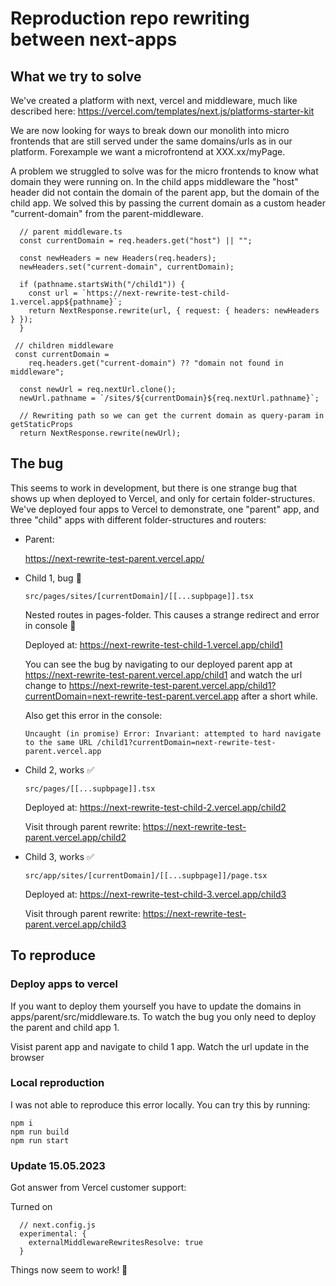 # Reproduction repo rewriting between next-apps
## What we try to solve
We've created a platform with next, vercel and middleware, much like described here: https://vercel.com/templates/next.js/platforms-starter-kit

We are now looking for ways to break down our monolith into micro frontends that are still served under the same domains/urls as in our platform. Forexample we want a microfrontend at XXX.xx/myPage.

A problem we struggled to solve was for the micro frontends to know what domain they were running on. In the child apps middleware the "host" header did not contain the domain of the parent app, but the domain of the child app. We solved this by passing the current domain as a custom header "current-domain" from the parent-middleware. 

```
  // parent middleware.ts
  const currentDomain = req.headers.get("host") || "";

  const newHeaders = new Headers(req.headers);
  newHeaders.set("current-domain", currentDomain);

  if (pathname.startsWith("/child1")) {
    const url = `https://next-rewrite-test-child-1.vercel.app${pathname}`;
    return NextResponse.rewrite(url, { request: { headers: newHeaders } });
  }
```

```
 // children middleware
 const currentDomain =
    req.headers.get("current-domain") ?? "domain not found in middleware";

  const newUrl = req.nextUrl.clone();
  newUrl.pathname = `/sites/${currentDomain}${req.nextUrl.pathname}`;

  // Rewriting path so we can get the current domain as query-param in getStaticProps
  return NextResponse.rewrite(newUrl);
```

## The bug
This seems to work in development, but there is one strange bug that shows up when deployed to Vercel, and only for certain folder-structures. We've deployed four apps to Vercel to demonstrate, one "parent" app, and three "child" apps with different folder-structures and routers:

- Parent: 
  
  https://next-rewrite-test-parent.vercel.app/
- Child 1, bug 🐛
  
  `src/pages/sites/[currentDomain]/[[...supbpage]].tsx`
  
  Nested routes in pages-folder. This causes a strange redirect and error in console 🐛

  Deployed at: https://next-rewrite-test-child-1.vercel.app/child1
  
  You can see the bug by navigating to our deployed parent app at https://next-rewrite-test-parent.vercel.app/child1 and watch the url change to https://next-rewrite-test-parent.vercel.app/child1?currentDomain=next-rewrite-test-parent.vercel.app after a short while.
  
  Also get this error in the console:
  ```
  Uncaught (in promise) Error: Invariant: attempted to hard navigate to the same URL /child1?currentDomain=next-rewrite-test-parent.vercel.app
  ```

- Child 2, works ✅
  
  `src/pages/[[...supbpage]].tsx`

  Deployed at: https://next-rewrite-test-child-2.vercel.app/child2
  
  Visit through parent rewrite: https://next-rewrite-test-parent.vercel.app/child2
  

- Child 3, works ✅
  
  `src/app/sites/[currentDomain]/[[...supbpage]]/page.tsx`

  Deployed at: https://next-rewrite-test-child-3.vercel.app/child3
  
  Visit through parent rewrite: https://next-rewrite-test-parent.vercel.app/child3
  

## To reproduce

### Deploy apps to vercel
If you want to deploy them yourself you have to update the domains in apps/parent/src/middleware.ts. To watch the bug you only need to deploy the parent and child app 1.

Visist parent app and navigate to child 1 app. Watch the url update in the browser

### Local reproduction
I was not able to reproduce this error locally. You can try this by running:
```
npm i
npm run build
npm run start
```

### Update 15.05.2023
Got answer from Vercel customer support: 

Turned on 
```
  // next.config.js
  experimental: {
    externalMiddlewareRewritesResolve: true
  }
```

Things now seem to work! 🎉